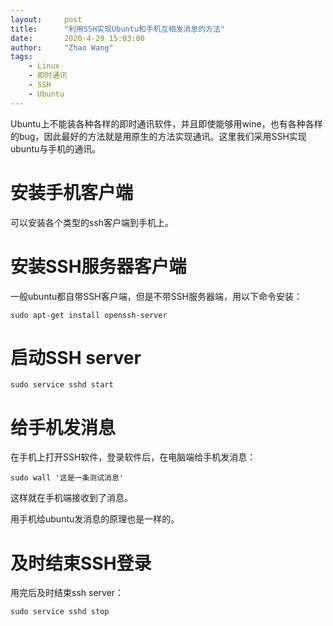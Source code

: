 ```yaml
---
layout:     post
title:      "利用SSH实现Ubuntu和手机互相发消息的方法"
date:       2020-4-29 15:03:00
author:     "Zhao Wang"
tags:
    - Linux
    - 即时通讯
    - SSH 
    - Ubuntu
---
```

Ubuntu上不能装各种各样的即时通讯软件，并且即使能够用wine，也有各种各样的bug，因此最好的方法就是用原生的方法实现通讯。这里我们采用SSH实现ubuntu与手机的通讯。

# 安装手机客户端
可以安装各个类型的ssh客户端到手机上。

# 安装SSH服务器客户端
一般ubuntu都自带SSH客户端，但是不带SSH服务器端，用以下命令安装：

    sudo apt-get install openssh-server
# 启动SSH server

    sudo service sshd start
# 给手机发消息
在手机上打开SSH软件，登录软件后，在电脑端给手机发消息：

    sudo wall '这是一条测试消息'
这样就在手机端接收到了消息。

用手机给ubuntu发消息的原理也是一样的。

# 及时结束SSH登录

用完后及时结束ssh server：

    sudo service sshd stop